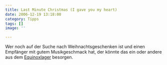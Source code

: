 ```yaml
---
title: Last Minute Christmas (I gave you my heart)
date: 2006-12-19 13:18:00
category: Tipps
tags: []
image: ''

---
```


Wer noch auf der Suche nach Weihnachtsgeschenken ist und einen Empfänger mit gutem Musikgeschmack hat, der könnte das ein oder andere aus dem [Equinoxlager](http://www.the-groundzero.com/forum/viewtopic.php?id=173) besorgen.
